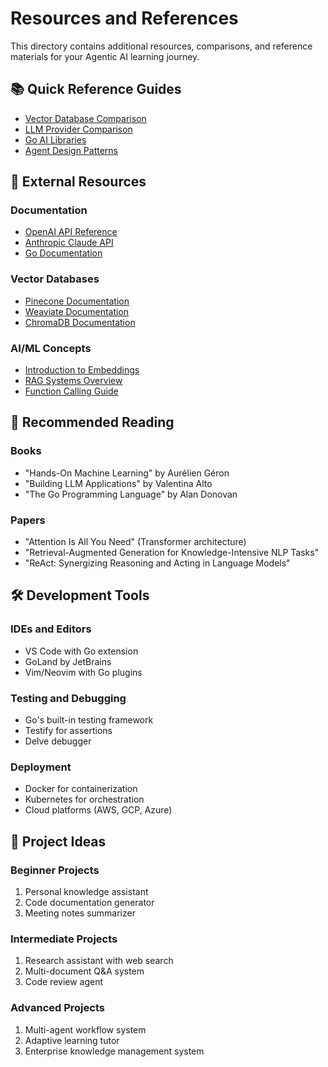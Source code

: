 # Resources and References

This directory contains additional resources, comparisons, and reference materials for your Agentic AI learning journey.

## 📚 Quick Reference Guides

- [Vector Database Comparison](./vector-db-comparison.md)
- [LLM Provider Comparison](./llm-provider-comparison.md)
- [Go AI Libraries](./go-ai-libraries.md)
- [Agent Design Patterns](./agent-patterns.md)

## 🔗 External Resources

### Documentation
- [OpenAI API Reference](https://platform.openai.com/docs)
- [Anthropic Claude API](https://docs.anthropic.com/)
- [Go Documentation](https://golang.org/doc/)

### Vector Databases
- [Pinecone Documentation](https://docs.pinecone.io/)
- [Weaviate Documentation](https://weaviate.io/developers/weaviate)
- [ChromaDB Documentation](https://docs.trychroma.com/)

### AI/ML Concepts
- [Introduction to Embeddings](https://platform.openai.com/docs/guides/embeddings)
- [RAG Systems Overview](https://research.ibm.com/blog/retrieval-augmented-generation-RAG)
- [Function Calling Guide](https://platform.openai.com/docs/guides/function-calling)

## 📖 Recommended Reading

### Books
- "Hands-On Machine Learning" by Aurélien Géron
- "Building LLM Applications" by Valentina Alto
- "The Go Programming Language" by Alan Donovan

### Papers
- "Attention Is All You Need" (Transformer architecture)
- "Retrieval-Augmented Generation for Knowledge-Intensive NLP Tasks"
- "ReAct: Synergizing Reasoning and Acting in Language Models"

## 🛠 Development Tools

### IDEs and Editors
- VS Code with Go extension
- GoLand by JetBrains
- Vim/Neovim with Go plugins

### Testing and Debugging
- Go's built-in testing framework
- Testify for assertions
- Delve debugger

### Deployment
- Docker for containerization
- Kubernetes for orchestration
- Cloud platforms (AWS, GCP, Azure)

## 🎯 Project Ideas

### Beginner Projects
1. Personal knowledge assistant
2. Code documentation generator
3. Meeting notes summarizer

### Intermediate Projects
1. Research assistant with web search
2. Multi-document Q&A system
3. Code review agent

### Advanced Projects
1. Multi-agent workflow system
2. Adaptive learning tutor
3. Enterprise knowledge management system
